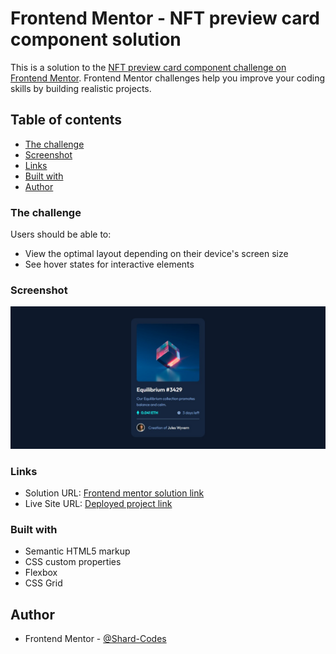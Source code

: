 # Frontend Mentor - NFT preview card component solution

This is a solution to the [NFT preview card component challenge on Frontend Mentor](https://www.frontendmentor.io/challenges/nft-preview-card-component-SbdUL_w0U). Frontend Mentor challenges help you improve your coding skills by building realistic projects. 

## Table of contents

  - [The challenge](#the-challenge)
  - [Screenshot](#screenshot)
  - [Links](#links)
  - [Built with](#built-with)
  - [Author](#author)

### The challenge

Users should be able to:

- View the optimal layout depending on their device's screen size
- See hover states for interactive elements

### Screenshot

![](images/webpage.jpg)

### Links

- Solution URL: [Frontend mentor solution link](https://www.frontendmentor.io/challenges/nft-preview-card-component-SbdUL_w0U/hub/nft-preview-card-component-using-html-and-css-ZHq0qy7V2S)
- Live Site URL: [Deployed project link](https://nft-card-component-new.netlify.app/)

### Built with

- Semantic HTML5 markup
- CSS custom properties
- Flexbox
- CSS Grid

## Author

- Frontend Mentor - [ @Shard-Codes](https://www.frontendmentor.io/profile/Shard-Codes)